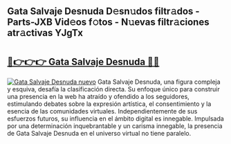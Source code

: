 ## Gata Salvaje Desnuda D𝚎sn𝚞dos filtr𝚊dos - Parts-JXB Vid𝚎os f𝚘tos - N𝚞evas filtr𝚊ciones atr𝚊ctivas YJgTx

# <h2><a href="http://mbcbol.tromn.icu/?c=Gata+Salvaje+Desnuda">🔗👉👉👉 Gata Salvaje Desnuda 🔗🔗</a></h2>

[![Gata Salvaje Desnuda nuevo](https://i.imgur.com/pEAQMta.gif)](http://mbcbol.tromn.icu/?c=Gata+Salvaje+Desnuda)
Gata Salvaje Desnuda, una figura compleja y esquiva, desafía la clasificación directa. Su enfoque único para construir una presencia en la web ha atraído y ofendido a los seguidores, estimulando debates sobre la expresión artística, el consentimiento y la esencia de las comunidades virtuales. Independientemente de sus esfuerzos futuros, su influencia en el ámbito digital es innegable. Impulsada por una determinación inquebrantable y un carisma innegable, la presencia de Gata Salvaje Desnuda en el universo virtual no tiene paralelo.

